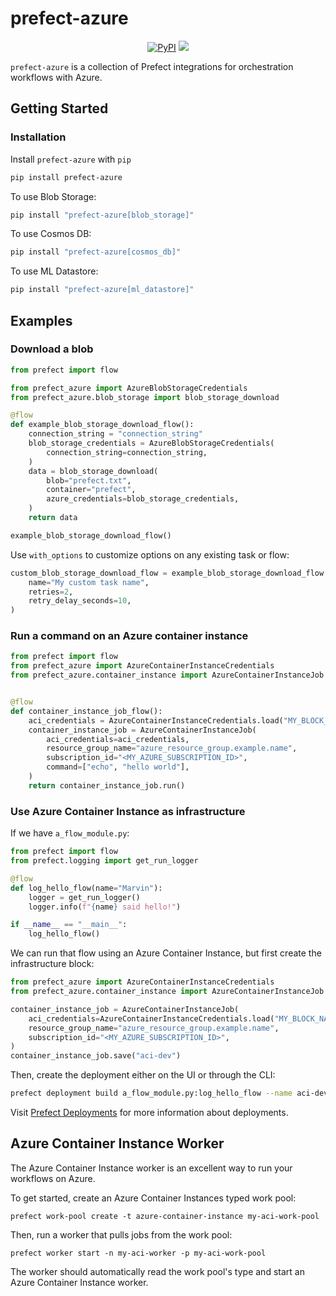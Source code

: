 # prefect-azure

<p align="center">
    <a href="https://pypi.python.org/pypi/prefect-azure/" alt="PyPI version">
        <img alt="PyPI" src="https://img.shields.io/pypi/v/prefect-azure?color=26272B&labelColor=090422"></a>
    <a href="https://pepy.tech/badge/prefect-azure/" alt="Downloads">
        <img src="https://img.shields.io/pypi/dm/prefect-azure?color=26272B&labelColor=090422" /></a>
</p>

`prefect-azure` is a collection of Prefect integrations for orchestration workflows with Azure.

## Getting Started

### Installation

Install `prefect-azure` with `pip`

```bash
pip install prefect-azure
```

To use Blob Storage:

```bash
pip install "prefect-azure[blob_storage]"
```

To use Cosmos DB:

```bash
pip install "prefect-azure[cosmos_db]"
```

To use ML Datastore:

```bash
pip install "prefect-azure[ml_datastore]"
```

## Examples

### Download a blob

```python
from prefect import flow

from prefect_azure import AzureBlobStorageCredentials
from prefect_azure.blob_storage import blob_storage_download

@flow
def example_blob_storage_download_flow():
    connection_string = "connection_string"
    blob_storage_credentials = AzureBlobStorageCredentials(
        connection_string=connection_string,
    )
    data = blob_storage_download(
        blob="prefect.txt",
        container="prefect",
        azure_credentials=blob_storage_credentials,
    )
    return data

example_blob_storage_download_flow()
```

Use `with_options` to customize options on any existing task or flow:

```python
custom_blob_storage_download_flow = example_blob_storage_download_flow.with_options(
    name="My custom task name",
    retries=2,
    retry_delay_seconds=10,
)
```

### Run a command on an Azure container instance

```python
from prefect import flow
from prefect_azure import AzureContainerInstanceCredentials
from prefect_azure.container_instance import AzureContainerInstanceJob


@flow
def container_instance_job_flow():
    aci_credentials = AzureContainerInstanceCredentials.load("MY_BLOCK_NAME")
    container_instance_job = AzureContainerInstanceJob(
        aci_credentials=aci_credentials,
        resource_group_name="azure_resource_group.example.name",
        subscription_id="<MY_AZURE_SUBSCRIPTION_ID>",
        command=["echo", "hello world"],
    )
    return container_instance_job.run()
```

### Use Azure Container Instance as infrastructure

If we have `a_flow_module.py`:

```python
from prefect import flow
from prefect.logging import get_run_logger

@flow
def log_hello_flow(name="Marvin"):
    logger = get_run_logger()
    logger.info(f"{name} said hello!")

if __name__ == "__main__":
    log_hello_flow()
```

We can run that flow using an Azure Container Instance, but first create the infrastructure block:

```python
from prefect_azure import AzureContainerInstanceCredentials
from prefect_azure.container_instance import AzureContainerInstanceJob

container_instance_job = AzureContainerInstanceJob(
    aci_credentials=AzureContainerInstanceCredentials.load("MY_BLOCK_NAME"),
    resource_group_name="azure_resource_group.example.name",
    subscription_id="<MY_AZURE_SUBSCRIPTION_ID>",
)
container_instance_job.save("aci-dev")
```

Then, create the deployment either on the UI or through the CLI:

```bash
prefect deployment build a_flow_module.py:log_hello_flow --name aci-dev -ib container-instance-job/aci-dev
```

Visit [Prefect Deployments](https://docs.syntask.khulnasoft.com/latest/deploy/) for more information about deployments.

## Azure Container Instance Worker

The Azure Container Instance worker is an excellent way to run
your workflows on Azure.

To get started, create an Azure Container Instances typed work pool:

```
prefect work-pool create -t azure-container-instance my-aci-work-pool
```

Then, run a worker that pulls jobs from the work pool:

```
prefect worker start -n my-aci-worker -p my-aci-work-pool
```

The worker should automatically read the work pool's type and start an
Azure Container Instance worker.
